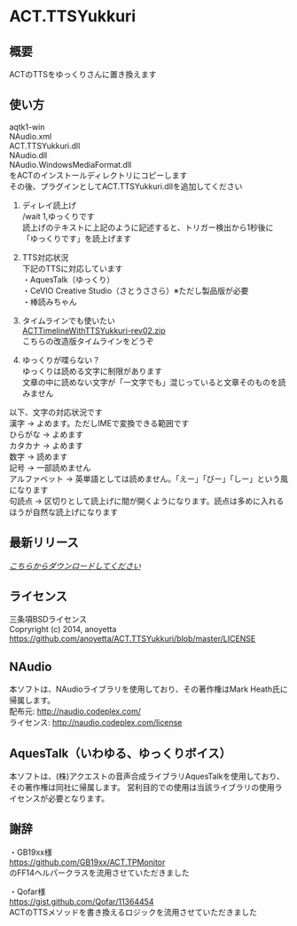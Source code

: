 ACT.TTSYukkuri
============

概要
-------------
ACTのTTSをゆっくりさんに置き換えます
  
  
使い方
--------------
aqtk1-win  
NAudio.xml  
ACT.TTSYukkuri.dll  
NAudio.dll  
NAudio.WindowsMediaFormat.dll  
をACTのインストールディレクトリにコピーします  
その後、プラグインとしてACT.TTSYukkuri.dllを追加してください
  
  
1) ディレイ読上げ  
/wait 1,ゆっくりです  
読上げのテキストに上記のように記述すると、トリガー検出から1秒後に「ゆっくりです」を読上げます  
  
  
2) TTS対応状況  
下記のTTSに対応しています  
・AquesTalk（ゆっくり）  
・CeVIO Creative Studio（さとうささら）※ただし製品版が必要  
・棒読みちゃん  
  
  
3) タイムラインでも使いたい  
[ACTTimelineWithTTSYukkuri-rev02.zip](https://github.com/anoyetta/ACT.TTSYukkuri/releases/download/ACTTimeline-rev02/ACTTimelineWithTTSYukkuri-rev02.zip "ACTTimelineWithTTSYukkuri-rev02.zip")  
こちらの改造版タイムラインをどうぞ  
  
  
4) ゆっくりが喋らない？  
ゆっくりは読める文字に制限があります  
文章の中に読めない文字が「一文字でも」混じっていると文章そのものを読みません  
  
以下、文字の対応状況です  
漢字 → よめます。ただしIMEで変換できる範囲です  
ひらがな → よめます  
カタカナ → よめます  
数字 → 読めます  
記号 → 一部読めません  
アルファベット → 英単語としては読めません。「えー」「びー」「しー」という風になります  
句読点 → 区切りとして読上げに間が開くようになります。読点は多めに入れるほうが自然な読上げになります  
  

        
最新リリース
--------------
*[こちらからダウンロードしてください](https://github.com/anoyetta/ACT.TTSYukkuri/releases/latest)*  


ライセンス
--------------
三条項BSDライセンス  
Copryright (c) 2014, anoyetta  
https://github.com/anoyetta/ACT.TTSYukkuri/blob/master/LICENSE  
  
  
NAudio
--------------
本ソフトは、NAudioライブラリを使用しており、その著作権はMark Heath氏に帰属します。  
配布元:     http://naudio.codeplex.com/  
ライセンス: http://naudio.codeplex.com/license  
  
    
AquesTalk（いわゆる、ゆっくりボイス）
--------------
本ソフトは、(株)アクエストの音声合成ライブラリAquesTalkを使用しており、その著作権は同社に帰属します。
営利目的での使用は当該ライブラリの使用ライセンスが必要となります。


謝辞
--------------
・GB19xx様  
https://github.com/GB19xx/ACT.TPMonitor  
のFF14ヘルパークラスを流用させていただきました  
  
・Qofar様  
https://gist.github.com/Qofar/11364454  
ACTのTTSメソッドを書き換えるロジックを流用させていただきました  
